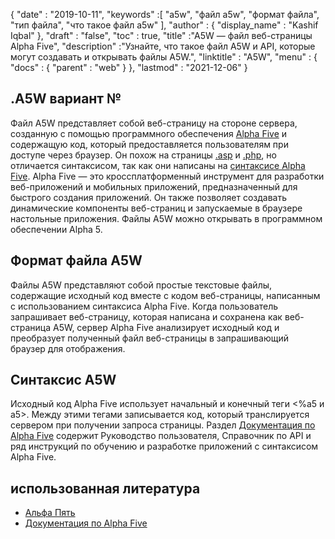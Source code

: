 {
  "date" : "2019-10-11",
  "keywords" :[ "a5w", "файл a5w", "формат файла", "тип файла", "что такое файл a5w" ],
  "author" : {
    "display_name" : "Kashif Iqbal"
},
  "draft" : "false",
  "toc" : true,
  "title" :"A5W — файл веб-страницы Alpha Five",
  "description" :"Узнайте, что такое файл A5W и API, которые могут создавать и открывать файлы A5W.",
  "linktitle" : "A5W",
  "menu" : {
    "docs" : {
      "parent" : "web"
}
},
  "lastmod" : "2021-12-06"
}

## .A5W вариант №

Файл A5W представляет собой веб-страницу на стороне сервера, созданную с помощью программного обеспечения [Alpha Five](https://www.alphasoftware.com/) и содержащую код, который предоставляется пользователям при доступе через браузер. Он похож на страницы [.asp](/ru/web/asp/) и [.php](/ru/programming/php/), но отличается синтаксисом, так как они написаны на [синтаксисе Alpha Five](https://documentation.alphasoftware.com/documentation/pages/GettingStarted/index.html). Alpha Five — это кроссплатформенный инструмент для разработки веб-приложений и мобильных приложений, предназначенный для быстрого создания приложений. Он также позволяет создавать динамические компоненты веб-страниц и запускаемые в браузере настольные приложения. Файлы A5W можно открывать в программном обеспечении Alpha 5.

## Формат файла A5W

Файлы A5W представляют собой простые текстовые файлы, содержащие исходный код вместе с кодом веб-страницы, написанным с использованием синтаксиса Alpha Five. Когда пользователь запрашивает веб-страницу, которая написана и сохранена как веб-страница A5W, сервер Alpha Five анализирует исходный код и преобразует полученный файл веб-страницы в запрашивающий браузер для отображения.

## Синтаксис A5W

Исходный код Alpha Five использует начальный и конечный теги <%a5 и a5>. Между этими тегами записывается код, который транслируется сервером при получении запроса страницы. Раздел [Документация по Alpha Five](https://documentation.alphasoftware.com/documentation/pages/index.html) содержит Руководство пользователя, Справочник по API и ряд инструкций по обучению и разработке приложений с синтаксисом Alpha Five.

## использованная литература

* [Альфа Пять](https://www.alphasoftware.com/)
* [Документация по Alpha Five](https://documentation.alphasoftware.com/documentation/pages/index.html)

